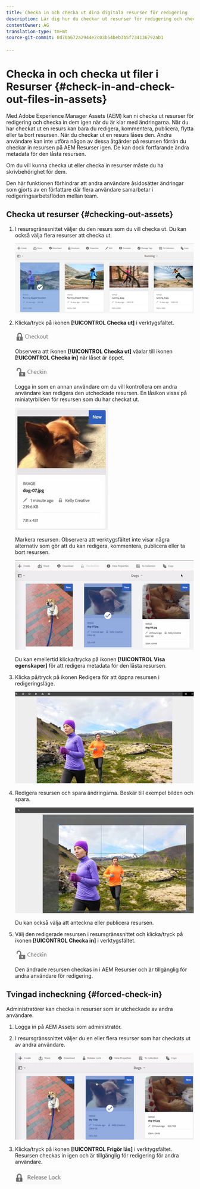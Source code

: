 ```yaml
---
title: Checka in och checka ut dina digitala resurser för redigering
description: Lär dig hur du checkar ut resurser för redigering och checkar in dem igen när ändringarna är klara.
contentOwner: AG
translation-type: tm+mt
source-git-commit: 0d70a672a2944e2c03b54beb3b5f734136792ab1

---
```



# Checka in och checka ut filer i Resurser {#check-in-and-check-out-files-in-assets}

Med Adobe Experience Manager Assets (AEM) kan ni checka ut resurser för redigering och checka in dem igen när du är klar med ändringarna. När du har checkat ut en resurs kan bara du redigera, kommentera, publicera, flytta eller ta bort resursen. När du checkar ut en resurs låses den. Andra användare kan inte utföra någon av dessa åtgärder på resursen förrän du checkar in resursen på AEM Resurser igen. De kan dock fortfarande ändra metadata för den låsta resursen.

Om du vill kunna checka ut eller checka in resurser måste du ha skrivbehörighet för dem.

Den här funktionen förhindrar att andra användare åsidosätter ändringar som gjorts av en författare där flera användare samarbetar i redigeringsarbetsflöden mellan team.

## Checka ut resurser {#checking-out-assets}

1. I resursgränssnittet väljer du den resurs som du vill checka ut. Du kan också välja flera resurser att checka ut.

   ![chlimage_1-468](assets/chlimage_1-468.png)

1. Klicka/tryck på ikonen **[!UICONTROL Checka ut]** i verktygsfältet.

   ![chlimage_1-469](assets/chlimage_1-469.png)

   Observera att ikonen **[!UICONTROL Checka ut]** växlar till ikonen **[!UICONTROL Checka in]** när låset är öppet.

   ![chlimage_1-470](assets/chlimage_1-470.png)

   Logga in som en annan användare om du vill kontrollera om andra användare kan redigera den utcheckade resursen. En låsikon visas på miniatyrbilden för resursen som du har checkat ut.

   ![chlimage_1-471](assets/chlimage_1-471.png)

   Markera resursen. Observera att verktygsfältet inte visar några alternativ som gör att du kan redigera, kommentera, publicera eller ta bort resursen.

   ![chlimage_1-472](assets/chlimage_1-472.png)

   Du kan emellertid klicka/trycka på ikonen **[!UICONTROL Visa egenskaper]** för att redigera metadata för den låsta resursen.

1. Klicka på/tryck på ikonen Redigera för att öppna resursen i redigeringsläge.

   ![chlimage_1-473](assets/chlimage_1-473.png)

1. Redigera resursen och spara ändringarna. Beskär till exempel bilden och spara.

   ![chlimage_1-474](assets/chlimage_1-474.png)

   Du kan också välja att anteckna eller publicera resursen.

1. Välj den redigerade resursen i resursgränssnittet och klicka/tryck på ikonen **[!UICONTROL Checka in]** i verktygsfältet.

   ![chlimage_1-475](assets/chlimage_1-475.png)

   Den ändrade resursen checkas in i AEM Resurser och är tillgänglig för andra användare för redigering.

## Tvingad incheckning {#forced-check-in}

Administratörer kan checka in resurser som är utcheckade av andra användare.

1. Logga in på AEM Assets som administratör.
1. I resursgränssnittet väljer du en eller flera resurser som har checkats ut av andra användare.

   ![chlimage_1-476](assets/chlimage_1-476.png)

1. Klicka/tryck på ikonen **[!UICONTROL Frigör lås]** i verktygsfältet. Resursen checkas in igen och är tillgänglig för redigering för andra användare.

   ![chlimage_1-477](assets/chlimage_1-477.png)
